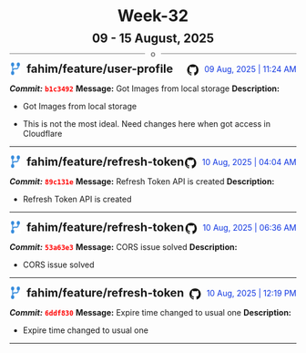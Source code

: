 <h1 style="text-align:center; margin-bottom:10px">Week-32</h1>
<h2 style="text-align:center; margin:0px">09 - 15 August, 2025</h2>
<div style="display: flex; align-items: center; justify-content: center;">
  <hr style="flex: 1; background-color: gray;" />
  <span style="padding: 0 10px;font-weight:bold; color:gray">o</span>
  <hr style="flex: 1; background-color: gray;" />
</div>

<div style="display: flex; justify-content: space-between; align-items:end;">
  <div style="display:flex">
      <img src="../assets/branch.svg" alt="GitHub Logo"  style="width:20px; margin:0 10px 0 0">
      <h3 style="margin: 0; padding:0; font-weight: bold; font-size:20px;">fahim/feature/user-profile</h3>
  </div>
  <div style="display:flex">
  <img src="../assets/github.svg" alt="GitHub Logo" style="width:20px">
    <span style="color:rgb(16, 54, 226); text-align: right; margin:0 0 0 10px; padding:0px;">09 Aug, 2025 | 11:24 AM</span>
  </div>
</div>

**_Commit:_** <code style="color: red; font-weight: bold;">b1c3492</code>
**Message:** Got Images from local storage
**Description:**
- Got Images from local storage

- This is not the most ideal. Need changes here when got access in Cloudflare
---
<div style="display: flex; justify-content: space-between; align-items:end;">
  <div style="display:flex">
      <img src="../assets/branch.svg" alt="GitHub Logo"  style="width:20px; margin:0 10px 0 0">
      <h3 style="margin: 0; padding:0; font-weight: bold; font-size:20px;">fahim/feature/refresh-token</h3>
  </div>
  <div style="display:flex">
  <img src="../assets/github.svg" alt="GitHub Logo" style="width:20px">
    <span style="color:rgb(16, 54, 226); text-align: right; margin:0 0 0 10px; padding:0px;">10 Aug, 2025 | 04:04 AM</span>
  </div>
</div>

**_Commit:_** <code style="color: red; font-weight: bold;">89c131e</code>
**Message:** Refresh Token API is created
**Description:**
- Refresh Token API is created
---
<div style="display: flex; justify-content: space-between; align-items:end;">
  <div style="display:flex">
      <img src="../assets/branch.svg" alt="GitHub Logo"  style="width:20px; margin:0 10px 0 0">
      <h3 style="margin: 0; padding:0; font-weight: bold; font-size:20px;">fahim/feature/refresh-token</h3>
  </div>
  <div style="display:flex">
  <img src="../assets/github.svg" alt="GitHub Logo" style="width:20px">
    <span style="color:rgb(16, 54, 226); text-align: right; margin:0 0 0 10px; padding:0px;">10 Aug, 2025 | 06:36 AM</span>
  </div>
</div>

**_Commit:_** <code style="color: red; font-weight: bold;">53a63e3</code>
**Message:** CORS issue solved
**Description:**
- CORS issue solved
---
<div style="display: flex; justify-content: space-between; align-items:end;">
  <div style="display:flex">
      <img src="../assets/branch.svg" alt="GitHub Logo"  style="width:20px; margin:0 10px 0 0">
      <h3 style="margin: 0; padding:0; font-weight: bold; font-size:20px;">fahim/feature/refresh-token</h3>
  </div>
  <div style="display:flex">
  <img src="../assets/github.svg" alt="GitHub Logo" style="width:20px">
    <span style="color:rgb(16, 54, 226); text-align: right; margin:0 0 0 10px; padding:0px;">10 Aug, 2025 | 12:19 PM</span>
  </div>
</div>

**_Commit:_** <code style="color: red; font-weight: bold;">6ddf830</code>
**Message:** Expire time changed to usual one
**Description:**
- Expire time changed to usual one
---
